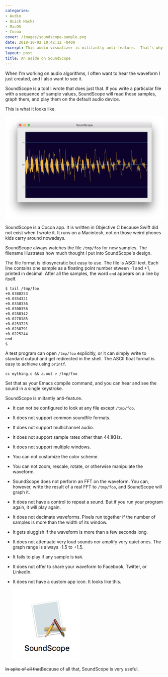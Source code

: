 ```yaml
---
categories:
- Audio
- Quick Hacks
- MacOS
- Cocoa
cover: /images/soundscope-sample.png
date: 2018-10-02 10:42:12 -0400
excerpt: This audio visualizer is militantly anti-feature.  That's why I like it.
layout: post
title: An aside on SoundScope
---
```

When I'm working on audio algorithms, I often want to hear the
waveform I just created, and I also want to see it.

SoundScope is a tool I wrote that does just that.  If you write
a particular file with a sequence of sample values, SoundScope
will read those samples, graph them, and play them on the default
audio device.

This is what it looks like.

![sample output](/images/soundscope-sample.png)

SoundScope is a Cocoa app.  It is written in Objective C because
Swift did not exist when I wrote it.  It runs on a Macintosh, not on
those weird phones kids carry around nowadays.

SoundScope always watches the file `/tmp/foo` for new samples.  The
filename illustrates how much thought I put into SoundScope's design.

The file format is idiosyncratic but easy to use.  The file is ASCII
text.  Each line contains one sample as a floating point number
etween -1 and +1, printed in decimal.  After all the
samples, the word `end` appears on a line by itself.

    $ tail /tmp/foo
    +0.0380253
    +0.0354321
    +0.0330336
    +0.0308356
    +0.0288342
    +0.0270185
    +0.0253725
    +0.0238791
    +0.0225244
    end
    $


A test program can open `/tmp/foo` explicitly, or it can simply write to
standard output and get redirected in the shell.  The ASCII float
format is easy to achieve using `printf`.

    cc mything.c && a.out > /tmp/foo

Set that as your Emacs compile command, and you can hear and see
the sound in a single keystroke.

SoundScope is miltantly anti-feature.

* It can not be configured to look at any file except `/tmp/foo`.

* It does not support common soundfile formats.

* It does not support multichannel audio.

* It does not support sample rates other than 44.1KHz.

* It does not support multiple windows.

* You can not customize the color scheme.

* You can not zoom, rescale, rotate, or otherwise manipulate the waveform.

* SoundScope does not perform an FFT on the waveform.  You can,
  however, write the result of a real FFT to `/tmp/foo`, and
  SoundScope will graph it.

* It does not have a control to repeat a sound.  But if you run your
  program again, it will play again.

* It does not decimate waveforms.  Pixels run together if the
  number of samples is more than the width of its window.

* It gets sluggish if the waveform is more than a few seconds long.

* It does not attenuate very loud sounds nor amplify very quiet ones.
  The graph range is always -1.5 to +1.5.

* It fails to play if any sample is `NaN`.

* It does not offer to share your waveform to Facebook, Twitter, or LinkedIn.

* It does not have a custom app icon.  It looks like this.

  <img src="/images/soundscope-icon.png" class="thumbnail"/>

~~In spite of all that~~Because of all that, SoundScope is very useful.
